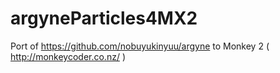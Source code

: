 # argyneParticles4MX2

Port of https://github.com/nobuyukinyuu/argyne to Monkey 2 ( http://monkeycoder.co.nz/ )
